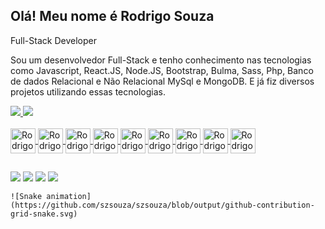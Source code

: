 ## Olá! Meu nome é Rodrigo Souza 
Full-Stack Developer

Sou um desenvolvedor Full-Stack e tenho conhecimento nas tecnologias como Javascript, React.JS, Node.JS, Bootstrap, Bulma, Sass, Php, Banco de dados Relacional e Não Relacional MySql e MongoDB. E já fiz diversos projetos utilizando essas tecnologias.

<div>
<a href="https://github.com/szsouza">
<img heigth="180em" src="https://github-readme-stats.vercel.app/api?username=szsouza&show_icons=true&theme=dracula&include_all_commits=true&count_private=true"/>
<img heigth="180em" src="https://github-readme-stats.vercel.app/api/top-langs/?username=szsouza&layout=compact&langs_count=16&theme=dracula"/>
</div>

<div style="display: inline_block"><br> 
  <img align="center" alt="Rodrigo-js" heigth="30" width="40" src="https://cdn.jsdelivr.net/gh/devicons/devicon/icons/javascript/javascript-original.svg"/>
  <img align="center" alt="Rodrigo-react" heigth="30" width="40" src="https://cdn.jsdelivr.net/gh/devicons/devicon/icons/react/react-original.svg"/>
  <img align="center" alt="Rodrigo-css" heigth="30" width="40" src="https://cdn.jsdelivr.net/gh/devicons/devicon/icons/css3/css3-original.svg"/>
  <img align="center" alt="Rodrigo-bootstrap" heigth="30" width="40" src="https://cdn.jsdelivr.net/gh/devicons/devicon/icons/bootstrap/bootstrap-original.svg"/>
  <img align="center" alt="Rodrigo-bulma" heigth="30" width="40" src="https://cdn.jsdelivr.net/gh/devicons/devicon/icons/bulma/bulma-plain.svg"/>
  <img align="center" alt="Rodrigo-sass" heigth="30" width="40" src="https://cdn.jsdelivr.net/gh/devicons/devicon/icons/sass/sass-original.svg"/>
  <img align="center" alt="Rodrigo-php" heigth="30" width="40" src="https://cdn.jsdelivr.net/gh/devicons/devicon/icons/php/php-original.svg"/>
  <img align="center" alt="Rodrigo-mysql" heigth="30" width="40" src="https://cdn.jsdelivr.net/gh/devicons/devicon/icons/mysql/mysql-original-wordmark.svg"/>
  <img align="center" alt="Rodrigo-mongodb" heigth="30" width="40" src="https://cdn.jsdelivr.net/gh/devicons/devicon/icons/mongodb/mongodb-original-wordmark.svg"/>
</div>
  
  ##
  
  <div>
    <a href="https://instagram.com/szxsouza?igshid=ZDdkNTZiNTM=" target="_blank"> <img src="https://img.shields.io/badge/Instagram-E4405F?style=for-the-badge&logo=instagram&logoColor=white"/></a>
    <a href="https://instagram.com/szxsouza?igshid=ZDdkNTZiNTM=" target="_blank"> <img src="https://img.shields.io/badge/LinkedIn-0077B5?style=for-the-badge&logo=linkedin&logoColor=white"/></a>
    <a href="" target="_blank"> <img src="https://img.shields.io/badge/Discord-7289DA?style=for-the-badge&logo=discord&logoColor=white"/></a>
    <a href="" target="_blank"> <img src="https://img.shields.io/badge/Gmail-D14836?style=for-the-badge&logo=gmail&logoColor=white"/></a>
    
    ![Snake animation](https://github.com/szsouza/szsouza/blob/output/github-contribution-grid-snake.svg)
  </div>
